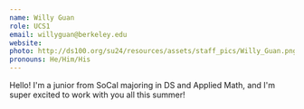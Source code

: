 ```yaml
---
name: Willy Guan
role: UCS1
email: willyguan@berkeley.edu
website: 
photo: http://ds100.org/su24/resources/assets/staff_pics/Willy_Guan.png
pronouns: He/Him/His
---
```

Hello! I'm a junior from SoCal majoring in DS and Applied Math, and I'm super excited to work with you all this summer! 
